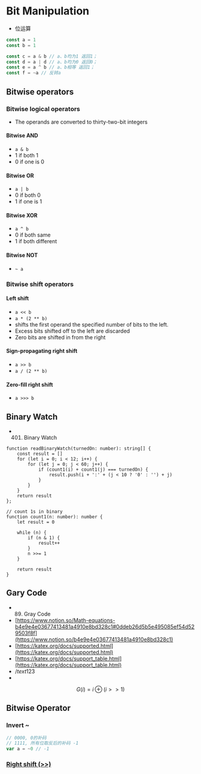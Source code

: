 # Bit Manipulation

- 位运算

```ts
const a = 1
const b = 1

const c = a & b // a、b均为1 返回1；
const d = a | d // a、b均为0 返回0；
const e = a ^ b // a、b相等 返回1；
const f = ~a // 反转a
```

## Bitwise operators

### Bitwise logical operators

- The operands are converted to thirty-two-bit integers

#### Bitwise AND

- `a & b`
- 1 if both 1
- 0 if one is 0

#### Bitwise OR

- `a | b`
- 0 if both 0
- 1 if one is 1

#### Bitwise XOR

- `a ^ b`
- 0 if both same
- 1 if both different

#### Bitwise NOT

- `~ a`

### Bitwise shift operators

#### Left shift

- `a << b`
- `a * (2 ** b)`
- shifts the first operand the specified number of bits to the left.
- Excess bits shifted off to the left are discarded
- Zero bits are shifted in from the right

#### Sign-propagating right shift

- `a >> b`
- `a / (2 ** b)`

#### Zero-fill right shift

- `a >>> b`

## Binary Watch
- 401. Binary Watch

```tsx
function readBinaryWatch(turnedOn: number): string[] {
    const result = []
    for (let i = 0; i < 12; i++) {
        for (let j = 0; j < 60; j++) {
            if (count1(i) + count1(j) === turnedOn) {
                result.push(i + ':' + (j < 10 ? '0' : '') + j)
            }
        }
    }
    return result
};

// count 1s in binary
function count1(n: number): number {
    let result = 0

    while (n) {
        if (n & 1) {
            result++
        }
        n >>= 1
    }

    return result
}
```

## Gary Code

- 89. Gray Code
- [https://www.notion.so/Math-equations-b4e9e4e03677413481a4910e8bd328c1#0ddeb26d5b5e495085ef54d529503f8f](https://www.notion.so/b4e9e4e03677413481a4910e8bd328c1)
- [https://katex.org/docs/supported.html](https://katex.org/docs/supported.html)
- [https://katex.org/docs/support_table.html](https://katex.org/docs/support_table.html)
- $/text{123}$
- 

$$
G(i)=i\oplus(i>>1)
$$

## Bitwise Operator

### Invert ~
```js
// 0000, 0的补码
// 1111, 所有位取反后的补码 -1
var a = ~0 // -1
```

### [Right shift (>>)](https://developer.mozilla.org/en-US/docs/Web/JavaScript/Reference/Operators/Right_shift)
